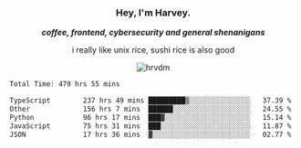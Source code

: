 <div align="center">
    <h3> Hey, I'm Harvey.</h3>
    <p><i><b>coffee, frontend, cybersecurity and general shenanigans</b></i></p>
    <p>i really like unix rice, sushi rice is also good</p>
</div>

<p align="center">  <img src="https://komarev.com/ghpvc/?username=hrvdm&label=Views&color=252733&style=for-the-badge" alt="hrvdm" /> </p>

<!--START_SECTION:waka-->

```txt
Total Time: 479 hrs 55 mins

TypeScript        237 hrs 49 mins █████████▒░░░░░░░░░░░░░░░   37.39 %
Other             156 hrs 7 mins  ██████░░░░░░░░░░░░░░░░░░░   24.55 %
Python            96 hrs 17 mins  ███▓░░░░░░░░░░░░░░░░░░░░░   15.14 %
JavaScript        75 hrs 31 mins  ███░░░░░░░░░░░░░░░░░░░░░░   11.87 %
JSON              17 hrs 36 mins  ▓░░░░░░░░░░░░░░░░░░░░░░░░   02.77 %
```

<!--END_SECTION:waka-->
